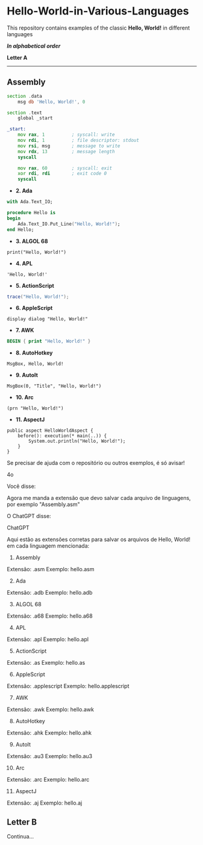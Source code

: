 # Hello-World-in-Various-Languages

This repository contains examples of the classic **Hello, World!** in different languages

***In alphabetical order***

**Letter A**

---

## Assembly
```asm
section .data
    msg db 'Hello, World!', 0

section .text
    global _start

_start:
    mov rax, 1          ; syscall: write
    mov rdi, 1          ; file descriptor: stdout
    mov rsi, msg        ; message to write
    mov rdx, 13         ; message length
    syscall

    mov rax, 60         ; syscall: exit
    xor rdi, rdi        ; exit code 0
    syscall
```

- **2. Ada**

```adb
with Ada.Text_IO;

procedure Hello is
begin
    Ada.Text_IO.Put_Line("Hello, World!");
end Hello;
```

- **3. ALGOL 68**

```a68
print("Hello, World!")
```

- **4. APL**

```apl
'Hello, World!'
```

- **5. ActionScript**

```as
trace("Hello, World!");
```

- **6. AppleScript**

```applescript
display dialog "Hello, World!"
```

- **7. AWK**

```awk
BEGIN { print "Hello, World!" }
```

- **8. AutoHotkey**

```ahk
MsgBox, Hello, World!
```

- **9. AutoIt**

```au3
MsgBox(0, "Title", "Hello, World!")
```

- **10. Arc**

```arc
(prn "Hello, World!") 
```

- **11. AspectJ**

```aj
public aspect HelloWorldAspect {
    before(): execution(* main(..)) {
        System.out.println("Hello, World!");
    }
}
```

Se precisar de ajuda com o repositório ou outros exemplos, é só avisar!

4o

Você disse:

Agora me manda a extensão que devo salvar cada arquivo de linguagens, por exemplo "Assembly.asm"

O ChatGPT disse:

ChatGPT

Aqui estão as extensões corretas para salvar os arquivos de Hello, World! em cada linguagem mencionada:

1. Assembly

Extensão: .asm
Exemplo: hello.asm

2. Ada

Extensão: .adb
Exemplo: hello.adb

3. ALGOL 68

Extensão: .a68
Exemplo: hello.a68

4. APL

Extensão: .apl
Exemplo: hello.apl

5. ActionScript

Extensão: .as
Exemplo: hello.as

6. AppleScript

Extensão: .applescript
Exemplo: hello.applescript

7. AWK

Extensão: .awk
Exemplo: hello.awk

8. AutoHotkey

Extensão: .ahk
Exemplo: hello.ahk

9. AutoIt

Extensão: .au3
Exemplo: hello.au3

10. Arc

Extensão: .arc
Exemplo: hello.arc

11. AspectJ

Extensão: .aj
Exemplo: hello.aj

**Letter B**
---
Continua...
